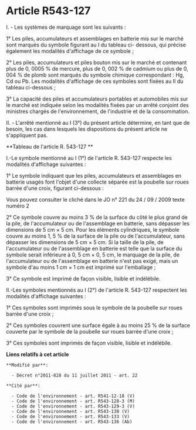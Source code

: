 # Article R543-127

I. - Les systèmes de marquage sont les suivants : 

1° Les piles, accumulateurs et assemblages en batterie mis sur le marché sont marqués du symbole figurant au I du tableau ci-
dessous, qui précise également les modalités d'affichage de ce symbole ; 

2° Les piles, accumulateurs et piles bouton mis sur le marché et contenant plus de 0, 0005 % de mercure, plus de 0, 002 % de
cadmium ou plus de 0, 004 % de plomb sont marqués du symbole chimique correspondant : Hg, Cd ou Pb. Les modalités d'affichage
de ces symboles sont fixées au II du tableau ci-dessous ; 

3° La capacité des piles et accumulateurs portables et automobiles mis sur le marché est indiquée selon les modalités fixées
par un arrêté conjoint des ministres chargés de l'environnement, de l'industrie et de la consommation. 

II. - L'arrêté mentionné au I (3°) du présent article détermine, en tant que de besoin, les cas dans lesquels les
dispositions du présent article ne s'appliquent pas. 

**Tableau de l'article R. 543-127 **

I.-Le symbole mentionné au I (1°) de l'article R. 543-127 respecte les modalités d'affichage suivantes : 

1° Le symbole indiquant que les piles, accumulateurs et assemblages en batterie usagés font l'objet d'une collecte séparée
est la poubelle sur roues barrée d'une croix, figurant ci-dessous : 

Vous pouvez consulter le cliché dans le JO n° 221 du 24 / 09 / 2009 texte numéro 2 

2° Ce symbole couvre au moins 3 % de la surface du côté le plus grand de la pile, de l'accumulateur ou de l'assemblage en
batterie, sans dépasser les dimensions de 5 cm × 5 cm. Pour les éléments cylindriques, le symbole couvre au moins 1, 5 % de
la surface de la pile ou de l'accumulateur, sans dépasser les dimensions de 5 cm × 5 cm. Si la taille de la pile, de
l'accumulateur ou de l'assemblage en batterie est telle que la surface du symbole serait inférieure à 0, 5 cm × 0, 5 cm, le
marquage de la pile, de l'accumulateur ou de l'assemblage en batterie n'est pas exigé, mais un symbole d'au moins 1 cm × 1 cm
est imprimé sur l'emballage ; 

3° Ce symbole est imprimé de façon visible, lisible et indélébile. 

II.-Les symboles mentionnés au I (2°) de l'article R. 543-127 respectent les modalités d'affichage suivantes : 

1° Ces symboles sont imprimés sous le symbole de la poubelle sur roues barrée d'une croix ; 

2° Ces symboles couvrent une surface égale à au moins 25 % de la surface couverte par le symbole de la poubelle sur roues
barrée d'une croix ; 

3° Ces symboles sont imprimés de façon visible, lisible et indélébile.

**Liens relatifs à cet article**

	**Modifié par**:

	  - Décret n°2011-828 du 11 juillet 2011 - art. 22

	**Cité par**:

	  - Code de l'environnement - art. R541-12-18 (V)
	  - Code de l'environnement - art. R543-128-3 (M)
	  - Code de l'environnement - art. R543-129-3 (V)
	  - Code de l'environnement - art. R543-130 (V)
	  - Code de l'environnement - art. R543-133 (V)
	  - Code de l'environnement - art. R543-136 (Ab)
